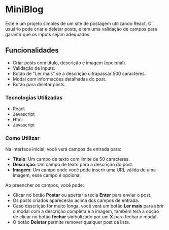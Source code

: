 # MiniBlog

Este é um projeto simples de um site de postagem utilizando React. O usuário pode criar e deletar posts, e tem uma validação de campos para garantir que os inputs sejam adequados.

## Funcionalidades

-  Criar posts com título, descrição e imagem (opcional). 
- Validação de inputs.
- Botão de "Ler mais" se a descrição ultrapassar 500 caracteres.
- Modal com informações detalhadas do post.
- Botão para deletar posts.


### Tecnologias Utilizadas

- React
- Javascript
- Html
- Javascript

### Como Utilizar

Na interface inicial, você verá campos de entrada para:

- **Título**: Um campo de texto com limite de 50 caracteres.
- **Descrição**: Um campo de texto para a descrição do post.
- **Imagem**: Um campo onde você pode inserir uma URL válida de uma imagem, esse campo é opcional.

Ao preencher os campos, você pode:

- Clicar no botão **Postar** ou apertar a tecla **Enter** para enviar o post.
- Os posts criados aparecerão acima dos campos de entrada. 
- Caso descrição for muito longa, você verá um botão **Ler mais** para abrir o modal com a descrição completa e a imagem, também terá a opção de clicar no botão **fechar** simbolizado por um **X** para fechar o modal.
- O botão **Deletar** permite remover qualquer post da lista.
 
